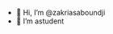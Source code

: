 - 👋 Hi, I’m @zakriasaboundji
- 👀 I’m astudent

<!---
i am Zakariasaboundji i am a student of programming i have 18 years old and i am from morocco
--->
